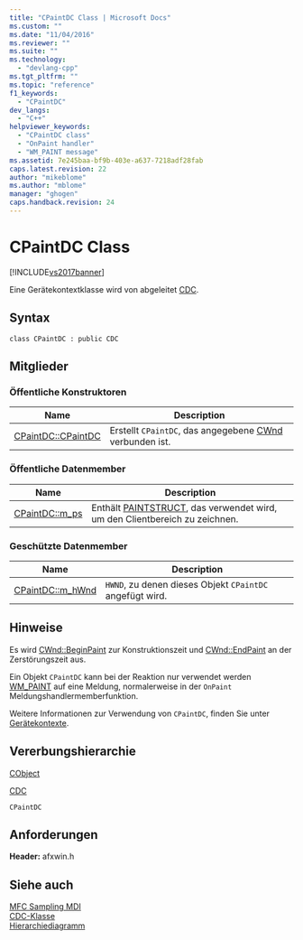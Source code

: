 ```yaml
---
title: "CPaintDC Class | Microsoft Docs"
ms.custom: ""
ms.date: "11/04/2016"
ms.reviewer: ""
ms.suite: ""
ms.technology: 
  - "devlang-cpp"
ms.tgt_pltfrm: ""
ms.topic: "reference"
f1_keywords: 
  - "CPaintDC"
dev_langs: 
  - "C++"
helpviewer_keywords: 
  - "CPaintDC class"
  - "OnPaint handler"
  - "WM_PAINT message"
ms.assetid: 7e245baa-bf9b-403e-a637-7218adf28fab
caps.latest.revision: 22
author: "mikeblome"
ms.author: "mblome"
manager: "ghogen"
caps.handback.revision: 24
---
```

# CPaintDC Class
[!INCLUDE[vs2017banner](../../assembler/inline/includes/vs2017banner.md)]

Eine Gerätekontextklasse wird von abgeleitet [CDC](../../mfc/reference/cdc-class.md).  
  
## Syntax  
  
```  
class CPaintDC : public CDC  
```  
  
## Mitglieder  
  
### Öffentliche Konstruktoren  
  
|Name|Description|  
|----------|-----------------|  
|[CPaintDC::CPaintDC](../Topic/CPaintDC::CPaintDC.md)|Erstellt `CPaintDC`, das angegebene [CWnd](../../mfc/reference/cwnd-class.md) verbunden ist.|  
  
### Öffentliche Datenmember  
  
|Name|Description|  
|----------|-----------------|  
|[CPaintDC::m\_ps](../Topic/CPaintDC::m_ps.md)|Enthält [PAINTSTRUCT](../../mfc/reference/paintstruct-structure.md), das verwendet wird, um den Clientbereich zu zeichnen.|  
  
### Geschützte Datenmember  
  
|Name|Description|  
|----------|-----------------|  
|[CPaintDC::m\_hWnd](../Topic/CPaintDC::m_hWnd.md)|`HWND`, zu denen dieses Objekt `CPaintDC` angefügt wird.|  
  
## Hinweise  
 Es wird [CWnd::BeginPaint](../Topic/CWnd::BeginPaint.md) zur Konstruktionszeit und [CWnd::EndPaint](../Topic/CWnd::EndPaint.md) an der Zerstörungszeit aus.  
  
 Ein Objekt `CPaintDC` kann bei der Reaktion nur verwendet werden [WM\_PAINT](http://msdn.microsoft.com/library/windows/desktop/dd145213) auf eine Meldung, normalerweise in der `OnPaint` Meldungshandlermemberfunktion.  
  
 Weitere Informationen zur Verwendung von `CPaintDC`, finden Sie unter [Gerätekontexte](../../mfc/device-contexts.md).  
  
## Vererbungshierarchie  
 [CObject](../../mfc/reference/cobject-class.md)  
  
 [CDC](../../mfc/reference/cdc-class.md)  
  
 `CPaintDC`  
  
## Anforderungen  
 **Header:** afxwin.h  
  
## Siehe auch  
 [MFC Sampling MDI](../../top/visual-cpp-samples.md)   
 [CDC\-Klasse](../../mfc/reference/cdc-class.md)   
 [Hierarchiediagramm](../../mfc/hierarchy-chart.md)